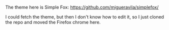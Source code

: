 The theme here is Simple Fox: https://github.com/migueravila/simplefox/

I could fetch the theme, but then I don't know how to edit it, so I just cloned the repo and moved the Firefox chrome here.
